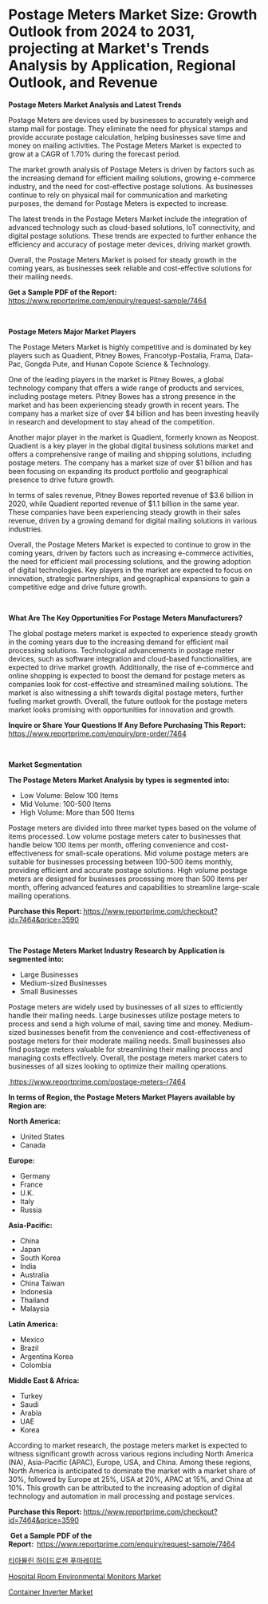 <p><h1>Postage Meters Market Size: Growth Outlook from 2024 to 2031, projecting at Market's Trends Analysis by Application, Regional Outlook, and Revenue</h1></p><p><strong>Postage Meters Market Analysis and Latest Trends</strong></p>
<p><p>Postage Meters are devices used by businesses to accurately weigh and stamp mail for postage. They eliminate the need for physical stamps and provide accurate postage calculation, helping businesses save time and money on mailing activities. The Postage Meters Market is expected to grow at a CAGR of 1.70% during the forecast period.</p><p>The market growth analysis of Postage Meters is driven by factors such as the increasing demand for efficient mailing solutions, growing e-commerce industry, and the need for cost-effective postage solutions. As businesses continue to rely on physical mail for communication and marketing purposes, the demand for Postage Meters is expected to increase.</p><p>The latest trends in the Postage Meters Market include the integration of advanced technology such as cloud-based solutions, IoT connectivity, and digital postage solutions. These trends are expected to further enhance the efficiency and accuracy of postage meter devices, driving market growth.</p><p>Overall, the Postage Meters Market is poised for steady growth in the coming years, as businesses seek reliable and cost-effective solutions for their mailing needs.</p></p>
<p><strong>Get a Sample PDF of the Report:&nbsp;</strong> <a href="https://www.reportprime.com/enquiry/request-sample/7464">https://www.reportprime.com/enquiry/request-sample/7464</a></p>
<p>&nbsp;</p>
<p><strong>Postage Meters Major Market Players</strong></p>
<p><p>The Postage Meters Market is highly competitive and is dominated by key players such as Quadient, Pitney Bowes, Francotyp-Postalia, Frama, Data-Pac, Gongda Pute, and Hunan Copote Science & Technology.</p><p>One of the leading players in the market is Pitney Bowes, a global technology company that offers a wide range of products and services, including postage meters. Pitney Bowes has a strong presence in the market and has been experiencing steady growth in recent years. The company has a market size of over $4 billion and has been investing heavily in research and development to stay ahead of the competition.</p><p>Another major player in the market is Quadient, formerly known as Neopost. Quadient is a key player in the global digital business solutions market and offers a comprehensive range of mailing and shipping solutions, including postage meters. The company has a market size of over $1 billion and has been focusing on expanding its product portfolio and geographical presence to drive future growth.</p><p>In terms of sales revenue, Pitney Bowes reported revenue of $3.6 billion in 2020, while Quadient reported revenue of $1.1 billion in the same year. These companies have been experiencing steady growth in their sales revenue, driven by a growing demand for digital mailing solutions in various industries.</p><p>Overall, the Postage Meters Market is expected to continue to grow in the coming years, driven by factors such as increasing e-commerce activities, the need for efficient mail processing solutions, and the growing adoption of digital technologies. Key players in the market are expected to focus on innovation, strategic partnerships, and geographical expansions to gain a competitive edge and drive future growth.</p></p>
<p>&nbsp;</p>
<p><strong>What Are The Key Opportunities For Postage Meters Manufacturers?</strong></p>
<p><p>The global postage meters market is expected to experience steady growth in the coming years due to the increasing demand for efficient mail processing solutions. Technological advancements in postage meter devices, such as software integration and cloud-based functionalities, are expected to drive market growth. Additionally, the rise of e-commerce and online shopping is expected to boost the demand for postage meters as companies look for cost-effective and streamlined mailing solutions. The market is also witnessing a shift towards digital postage meters, further fueling market growth. Overall, the future outlook for the postage meters market looks promising with opportunities for innovation and growth.</p></p>
<p><strong>Inquire or Share Your Questions If Any Before Purchasing This Report:</strong> <a href="https://www.reportprime.com/enquiry/pre-order/7464">https://www.reportprime.com/enquiry/pre-order/7464</a></p>
<p>&nbsp;</p>
<p><strong>Market Segmentation</strong></p>
<p><strong>The Postage Meters Market Analysis by types is segmented into:</strong></p>
<p><ul><li>Low Volume: Below 100 Items</li><li>Mid Volume: 100-500 Items</li><li>High Volume: More than 500 Items</li></ul></p>
<p><p>Postage meters are divided into three market types based on the volume of items processed. Low volume postage meters cater to businesses that handle below 100 items per month, offering convenience and cost-effectiveness for small-scale operations. Mid volume postage meters are suitable for businesses processing between 100-500 items monthly, providing efficient and accurate postage solutions. High volume postage meters are designed for businesses processing more than 500 items per month, offering advanced features and capabilities to streamline large-scale mailing operations.</p></p>
<p><strong>Purchase this Report:&nbsp;</strong><a href="https://www.reportprime.com/checkout?id=7464&price=3590">https://www.reportprime.com/checkout?id=7464&price=3590</a></p>
<p>&nbsp;</p>
<p><strong>The Postage Meters Market Industry Research by Application is segmented into:</strong></p>
<p><ul><li>Large Businesses</li><li>Medium-sized Businesses</li><li>Small Businesses</li></ul></p>
<p><p>Postage meters are widely used by businesses of all sizes to efficiently handle their mailing needs. Large businesses utilize postage meters to process and send a high volume of mail, saving time and money. Medium-sized businesses benefit from the convenience and cost-effectiveness of postage meters for their moderate mailing needs. Small businesses also find postage meters valuable for streamlining their mailing process and managing costs effectively. Overall, the postage meters market caters to businesses of all sizes looking to optimize their mailing operations.</p></p>
<p><a href="https://www.reportprime.com/postage-meters-r7464">&nbsp;https://www.reportprime.com/postage-meters-r7464</a></p>
<p><strong>In terms of Region, the Postage Meters Market Players available by Region are:</strong></p>
<p>
    <p> <strong> North America: </strong>
        <ul>
            <li>United States</li>
            <li>Canada</li>
        </ul>
        </p> 
    <p> <strong> Europe: </strong>
        <ul>
            <li>Germany</li>
            <li>France</li>
            <li>U.K.</li>
            <li>Italy</li>
            <li>Russia</li>
        </ul>
        </p> 
    <p> <strong> Asia-Pacific: </strong>
        <ul>
            <li>China</li>
            <li>Japan</li>
            <li>South Korea</li>
            <li>India</li>
            <li>Australia</li>
            <li>China Taiwan</li>
            <li>Indonesia</li>
            <li>Thailand</li>
            <li>Malaysia</li>
        </ul>
        </p> 
    <p> <strong> Latin America: </strong>
        <ul>
            <li>Mexico</li>
            <li>Brazil</li>
            <li>Argentina Korea</li>
            <li>Colombia</li>
        </ul>
        </p> 
    <p> <strong> Middle East & Africa: </strong>
        <ul>
            <li>Turkey</li>
            <li>Saudi</li>
            <li>Arabia</li>
            <li>UAE</li>
            <li>Korea</li>
        </ul>
    </p>
    </p>
<p><p>According to market research, the postage meters market is expected to witness significant growth across various regions including North America (NA), Asia-Pacific (APAC), Europe, USA, and China. Among these regions, North America is anticipated to dominate the market with a market share of 30%, followed by Europe at 25%, USA at 20%, APAC at 15%, and China at 10%. This growth can be attributed to the increasing adoption of digital technology and automation in mail processing and postage services.</p></p>
<p><strong>Purchase this Report: </strong><a href="https://www.reportprime.com/checkout?id=7464&price=3590">https://www.reportprime.com/checkout?id=7464&price=3590</a></p>
<p>&nbsp;<strong>Get a Sample PDF of the Report:&nbsp;&nbsp;</strong><a href="https://www.reportprime.com/enquiry/request-sample/7464">https://www.reportprime.com/enquiry/request-sample/7464</a></p>
<p><strong></strong></p>
<p><p><a href="https://medium.com/@goonfghyt6587/%ED%8B%B0%EC%95%84%EB%AE%AC%EB%A6%B0-%EC%88%98%EC%86%8C-%ED%91%B8%EB%A7%88%EB%A5%B4%EC%82%B0-%EC%8B%9C%EC%9E%A5-%EC%B6%94%EC%84%B8-%EC%98%88%EC%B8%A1-%EB%B0%8F-%EA%B2%BD%EC%9F%81-%EB%B6%84%EC%84%9D-2031%EB%85%84%EA%B9%8C%EC%A7%80-efec6012472b">티아뮬린 하이드로젠 푸마레이트</a></p><p><a href="https://www.linkedin.com/pulse/hospital-room-environmental-monitors-market-furnish-2m7dc?trackingId=QWUqbdoQLqhyfSsPlEE9%2FQ%3D%3D">Hospital Room Environmental Monitors Market</a></p><p><a href="https://www.linkedin.com/pulse/container-inverter-market-furnish-information-size-share-dynamics-qfosf?trackingId=kA9wf8Qh6Mjye9rP1s%2Fq%2Bw%3D%3D">Container Inverter Market</a></p></p>